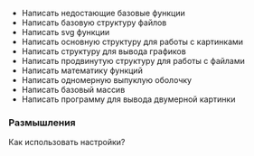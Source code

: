 - Написать недостающие базовые функции
- Написать базовую структуру файлов
- Написать svg функции
- Написать основную структуру для работы с картинками
- Написать структуру для вывода графиков
- Написать продвинутую структуру для работы с файлами
- Написать математику функций
- Написать одномерную выпуклую оболочку
- Написать базовый массив
- Написать программу для вывода двумерной картинки

### Размышления
Как использовать настройки?